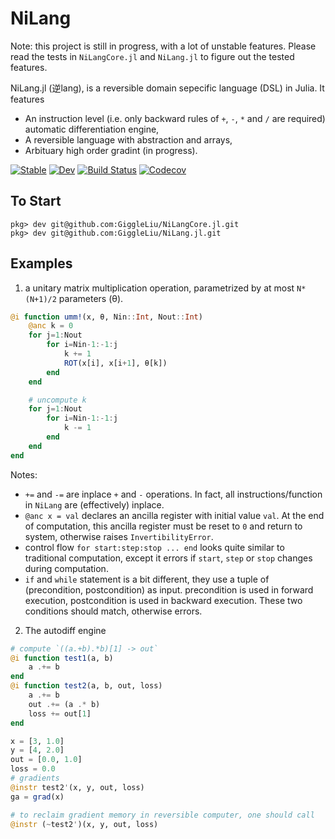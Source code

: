 # NiLang

Note: this project is still in progress, with a lot of unstable features.
Please read the tests in `NiLangCore.jl` and `NiLang.jl` to figure out the tested features.

NiLang.jl (逆lang), is a reversible domain sepecific language (DSL) in Julia.
It features

* An instruction level (i.e. only backward rules of `+`, `-`, `*` and `/` are required) automatic differentiation engine,
* A reversible language with abstraction and arrays,
* Arbituary high order gradint (in progress).

[![Stable](https://img.shields.io/badge/docs-stable-blue.svg)](https://GiggleLiu.github.io/NiLang.jl/stable)
[![Dev](https://img.shields.io/badge/docs-dev-blue.svg)](https://GiggleLiu.github.io/NiLang.jl/dev)
[![Build Status](https://travis-ci.com/GiggleLiu/NiLang.jl.svg?branch=master)](https://travis-ci.com/GiggleLiu/NiLang.jl)
[![Codecov](https://codecov.io/gh/GiggleLiu/NiLang.jl/branch/master/graph/badge.svg)](https://codecov.io/gh/GiggleLiu/NiLang.jl)

## To Start
```
pkg> dev git@github.com:GiggleLiu/NiLangCore.jl.git
pkg> dev git@github.com:GiggleLiu/NiLang.jl.git
```

## Examples
1. a unitary matrix multiplication operation, parametrized by at most `N*(N+1)/2` parameters (θ).
```julia
@i function umm!(x, θ, Nin::Int, Nout::Int)
    @anc k = 0
    for j=1:Nout
        for i=Nin-1:-1:j
            k += 1
            ROT(x[i], x[i+1], θ[k])
        end
    end

    # uncompute k
    for j=1:Nout
        for i=Nin-1:-1:j
            k -= 1
        end
    end
end
```

Notes:
* `+=` and `-=` are inplace `+` and `-` operations.
In fact, all instructions/function in `NiLang` are (effectively) inplace.
* `@anc x = val` declares an ancilla register with initial value `val`.
At the end of computation, this ancilla register must be reset to `0` and return to system,
otherwise raises `InvertibilityError`.
* control flow `for start:step:stop ... end` looks quite similar to traditional computation,
except it errors if `start`, `step` or `stop` changes during computation.
* `if` and `while` statement is a bit different, they use a tuple of (precondition, postcondition) as input. precondition is used in forward execution, postcondition is used in backward execution.
These two conditions should match, otherwise errors.

2. The autodiff engine
```julia
# compute `((a.+b).*b)[1] -> out`
@i function test1(a, b)
    a .+= b
end
@i function test2(a, b, out, loss)
    a .+= b
    out .+= (a .* b)
    loss += out[1]
end

x = [3, 1.0]
y = [4, 2.0]
out = [0.0, 1.0]
loss = 0.0
# gradients
@instr test2'(x, y, out, loss)
ga = grad(x)

# to reclaim gradient memory in reversible computer, one should call
@instr (~test2')(x, y, out, loss)
```
